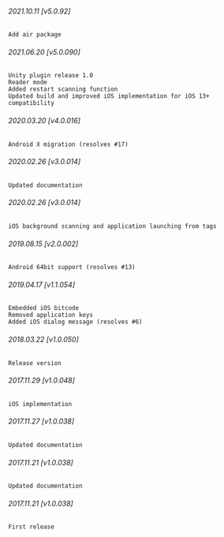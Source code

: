 ###### 2021.10.11 [v5.0.92]

```
Add air package
```



###### 2021.06.20 [v5.0.090]

```
Unity plugin release 1.0
Reader mode
Added restart scanning function
Updated build and improved iOS implementation for iOS 13+ compatibility
```


###### 2020.03.20 [v4.0.016]

```
Android X migration (resolves #17)
```


###### 2020.02.26 [v3.0.014]

```
Updated documentation
```


###### 2020.02.26 [v3.0.014]

```
iOS background scanning and application launching from tags
```


###### 2019.08.15 [v2.0.002]

```
Android 64bit support (resolves #13)
```


###### 2019.04.17 [v1.1.054]

```
Embedded iOS bitcode
Removed application keys 
Added iOS dialog message (resolves #6)
```


###### 2018.03.22 [v1.0.050]

```
Release version
```


###### 2017.11.29 [v1.0.048]

```
iOS implementation
```


###### 2017.11.27 [v1.0.038]

```
Updated documentation
```


###### 2017.11.21 [v1.0.038]

```
Updated documentation
```


###### 2017.11.21 [v1.0.038]

```
First release
```
